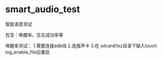 # smart_audio_test
智能语音测试

包含：唤醒率、交互成功率等

唤醒率测试：
1.需要连接adb线
2.连接声卡
3.在 sdcard/txz目录下输入touch log_enable_file后重启

